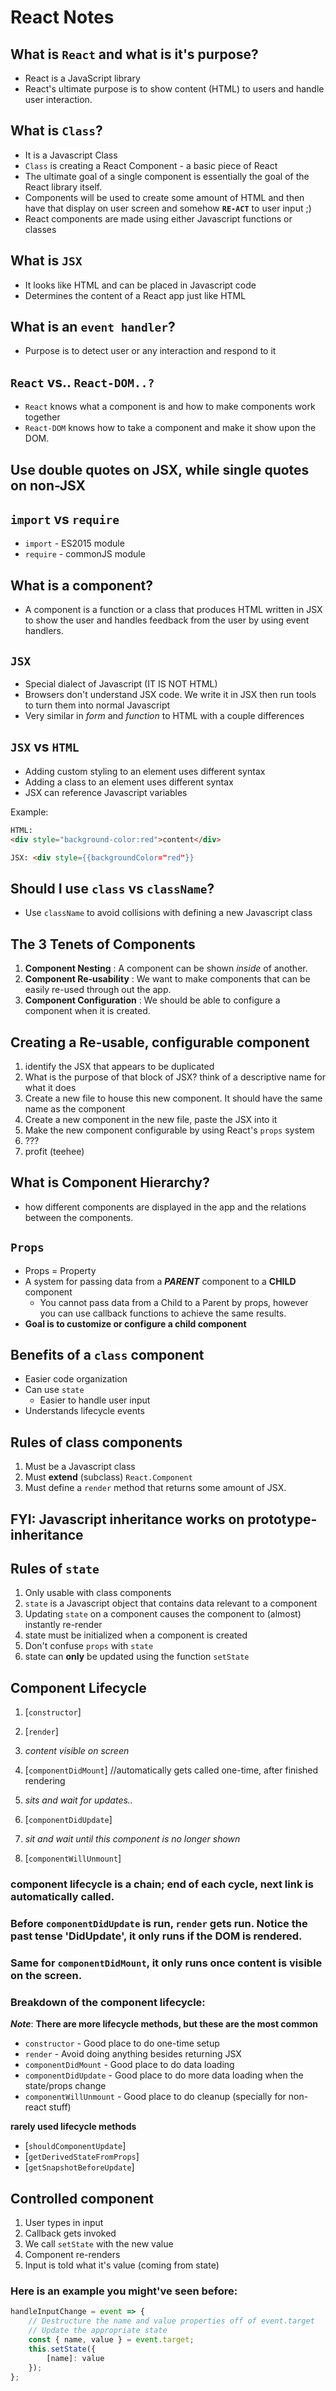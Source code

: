 # React Notes

## What is `React` and what is it's purpose?

-   React is a JavaScript library
-   React's ultimate purpose is to show content (HTML) to users and handle user interaction.

## What is `Class`?

-   It is a Javascript Class
-   `Class` is creating a React Component - a basic piece of React
-   The ultimate goal of a single component is essentially the goal of the React library itself.
-   Components will be used to create some amount of HTML and then have that display on user screen and somehow **`RE-ACT`** to user input ;)
-   React components are made using either Javascript functions or classes

## What is `JSX`

-   It looks like HTML and can be placed in Javascript code
-   Determines the content of a React app just like HTML

## What is an `event handler`?

-   Purpose is to detect user or any interaction and respond to it

## `React` vs.. `React-DOM..?`

-   `React` knows what a component is and how to make components work together
-   `React-DOM` knows how to take a component and make it show upon the DOM.

## Use double quotes on JSX, while single quotes on non-JSX

## `import` vs `require`

-   `import` - ES2015 module
-   `require` - commonJS module

## What is a component?

-   A component is a function or a class that produces HTML written in JSX to show the user and handles feedback from the user by using event handlers.

## `JSX`

-   Special dialect of Javascript (IT IS NOT HTML)
-   Browsers don't understand JSX code. We write it in JSX then run tools to turn them into normal Javascript
-   Very similar in _form_ and _function_ to HTML with a couple differences

## `JSX` vs `HTML`

-   Adding custom styling to an element uses different syntax
-   Adding a class to an element uses different syntax
-   JSX can reference Javascript variables

Example:

```html
HTML:
<div style="background-color:red">content</div>

JSX: <div style={{backgroundColor="red"}}
```

## Should I use `class` vs `className`?

-   Use `className` to avoid collisions with defining a new Javascript class

## The 3 Tenets of Components

1. **Component Nesting** : A component can be shown _inside_ of another.
1. **Component Re-usability** : We want to make components that can be easily re-used through out the app.
1. **Component Configuration** : We should be able to configure a component when it is created.

## Creating a Re-usable, configurable component

1. identify the JSX that appears to be duplicated
1. What is the purpose of that block of JSX? think of a descriptive name for what it does
1. Create a new file to house this new component. It should have the same name as the component
1. Create a new component in the new file, paste the JSX into it
1. Make the new component configurable by using React's `props` system
1. ???
1. profit
   (teehee)

## What is Component Hierarchy?

-   how different components are displayed in the app and the relations between the components.

## `Props`

-   Props = Property
-   A system for passing data from a **_PARENT_** component to a **CHILD** component
    -   You cannot pass data from a Child to a Parent by props, however you can use callback functions to achieve the same results.
-   **Goal is to customize or configure a child component**

## Benefits of a `class` component

-   Easier code organization
-   Can use `state`
    -   Easier to handle user input
-   Understands lifecycle events

## Rules of class components

1. Must be a Javascript class
1. Must **extend** (subclass) `React.Component`
1. Must define a `render` method that returns some amount of JSX.

## FYI: Javascript inheritance works on prototype-inheritance

## Rules of `state`

1. Only usable with class components
1. `state` is a Javascript object that contains data relevant to a component
1. Updating `state` on a component causes the component to (almost) instantly re-render
1. state must be initialized when a component is created
1. Don't confuse `props` with `state`
1. state can **only** be updated using the function `setState`

## Component Lifecycle

1. [`constructor`]

1. [`render`]

1. _content visible on screen_

1. [`componentDidMount`] //automatically gets called one-time, after finished rendering

1. _sits and wait for updates.._

1. [`componentDidUpdate`]

1. _sit and wait until this component is no longer shown_

1. [`componentWillUnmount`]

### component lifecycle is a chain; end of each cycle, next link is automatically called.

### Before `componentDidUpdate` is run, `render` gets run. Notice the past tense 'DidUpdate', it only runs if the DOM is rendered.

### Same for `componentDidMount`, it only runs once content is visible on the screen.

### Breakdown of the component lifecycle:

**_Note_**: **There are more lifecycle methods, but these are the most common**

-   `constructor` - Good place to do one-time setup
-   `render` - Avoid doing anything besides returning JSX
-   `componentDidMount` - Good place to do data loading
-   `componentDidUpdate` - Good place to do more data loading when the state/props change
-   `componentWillUnmount` - Good place to do cleanup (specially for non-react stuff)

**rarely used lifecycle methods**

-   [`shouldComponentUpdate`]
-   [`getDerivedStateFromProps`]
-   [`getSnapshotBeforeUpdate`]

## Controlled component

1. User types in input
1. Callback gets invoked
1. We call `setState` with the new value
1. Component re-renders
1. Input is told what it's value (coming from state)

### Here is an example you might've seen before:

```jsx
handleInputChange = event => {
    // Destructure the name and value properties off of event.target
    // Update the appropriate state
    const { name, value } = event.target;
    this.setState({
        [name]: value
    });
};
```
